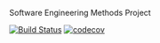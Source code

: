 Software Engineering Methods Project

[![Build Status](https://travis-ci.com/GitGotGo1/sem.svg?branch=develop)](https://travis-ci.com/GitGotGo1/sem)
[![codecov](https://codecov.io/gh/GitGotGo1/sem/branch/develop/graph/badge.svg)](https://codecov.io/gh/GitGotGo1/sem)